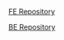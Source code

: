 [FE Repository](https://github.com/Jody-septiawan/source-integration-frontend)

[BE Repository](https://github.com/Jody-septiawan/source-integration-backend)
